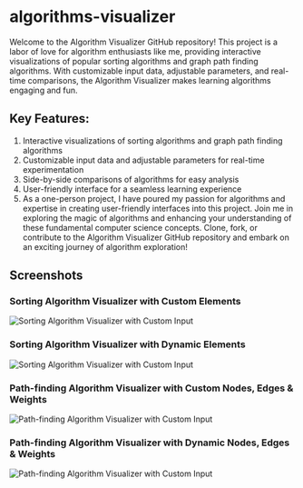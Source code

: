 # algorithms-visualizer

Welcome to the Algorithm Visualizer GitHub repository! 
This project is a labor of love for algorithm enthusiasts like me, providing interactive visualizations of popular sorting algorithms and graph path finding algorithms. 
With customizable input data, adjustable parameters, and real-time comparisons, the Algorithm Visualizer makes learning algorithms engaging and fun.

## Key Features:
1. Interactive visualizations of sorting algorithms and graph path finding algorithms
2. Customizable input data and adjustable parameters for real-time experimentation
3. Side-by-side comparisons of algorithms for easy analysis
4. User-friendly interface for a seamless learning experience
5. As a one-person project, I have poured my passion for algorithms and expertise in creating user-friendly interfaces into this project. Join me in exploring the magic of algorithms and enhancing your understanding of these fundamental computer science concepts. Clone, fork, or contribute to the Algorithm Visualizer GitHub repository and embark on an exciting journey of algorithm exploration!

## Screenshots

### Sorting Algorithm Visualizer with Custom Elements
![Sorting Algorithm Visualizer with Custom Input](https://github.com/Siddgh/algorithms-visualizer/blob/main/assets/sorting_dynamicinput.gif)

### Sorting Algorithm Visualizer with Dynamic Elements
![Sorting Algorithm Visualizer with Custom Input](https://github.com/Siddgh/algorithms-visualizer/blob/main/assets/sorting_custominput.gif)

### Path-finding Algorithm Visualizer with Custom Nodes, Edges & Weights
![Path-finding Algorithm Visualizer with Custom Input](https://github.com/Siddgh/algorithms-visualizer/blob/main/assets/pathfinding_custominput.gif)

### Path-finding Algorithm Visualizer with Dynamic Nodes, Edges & Weights
![Path-finding Algorithm Visualizer with Custom Input](https://github.com/Siddgh/algorithms-visualizer/blob/main/assets/pathfinding_dynamicinput.gif)

